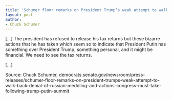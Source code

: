 ```yaml
---
title: 'Schumer floor remarks on President Trump’s weak attempt to walk back denial of Russian meddling and actions congress must take following Trump-Putin summit'
layout: post
author:
- Chuck Schumer
---
```


[…] The president has refused to release his tax returns but these bizarre actions that he has taken which seem so to indicate that President Putin has something over President Trump, something personal, and it might be financial. We need to see the tax returns.

[…]

Source: Chuck Schumer, democrats.senate.gov/newsroom/press-releases/schumer-floor-remarks-on-president-trumps-weak-attempt-to-walk-back-denial-of-russian-meddling-and-actions-congress-must-take-following-trump-putin-summit
